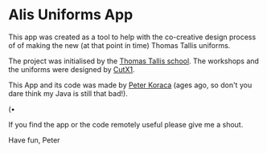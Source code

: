# Alis Uniforms App

This app was created as a tool to help with the co-creative design process of of making the new (at that point in time) Thomas Tallis uniforms.

The project was initialised by the [Thomas Tallis school](http://www.thomastallis.co.uk). The workshops and the uniforms were designed by [CutX1](http://www.cutx1.com).

This App and its code was made by [Peter Koraca](http://www.peterkoraca.com) (ages ago, so don't you dare think my Java is still that bad!).

(•


If you find the app or the code remotely useful please give me a shout.


Have fun,
Peter
